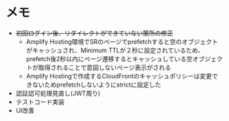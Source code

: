 # メモ

- ~~初回ログイン後、リダイレクトができていない箇所の修正~~
  - Amplify Hosting環境でSRのページでprefetchすると空のオブジェクトがキャッシュされ、Minimum TTLが２秒に設定されているため、prefetch後2秒以内にページ遷移するとキャッシュしている空オブジェクトが取得されることで意図しないページ表示がされる
  - Amplify Hostingで作成するCloudFrontのキャッシュポリシーは変更できないためprefetchしないようにstrictに設定した
- 認証認可処理見直し(JWT周り)
- テストコード実装
- UI改善
